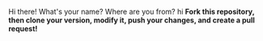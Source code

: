 Hi there! What's your name? Where are you from?
hi
**Fork this repository, then clone your version, modify it, push your changes, and create a pull request!**
